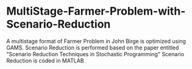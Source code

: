 # MultiStage-Farmer-Problem-with-Scenario-Reduction
A multistage format of Farmer Problem in John Birge is optimized using GAMS.
Scenario Reduction is performed based on the paper entitled "Scenario Reduction Techniques in Stochastic Programming"
Scenario Reduction is coded in MATLAB
